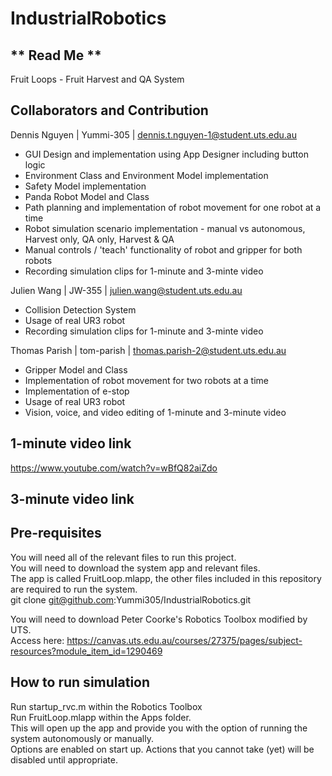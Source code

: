 # IndustrialRobotics
## ** Read Me **
Fruit Loops - Fruit Harvest and QA System

## Collaborators and Contribution
Dennis Nguyen | Yummi-305 | dennis.t.nguyen-1@student.uts.edu.au  
- GUI Design and implementation using App Designer including button logic
- Environment Class and Environment Model implementation
- Safety Model implementation
- Panda Robot Model and Class
- Path planning and implementation of robot movement for one robot at a time
- Robot simulation scenario implementation - manual vs autonomous, Harvest only, QA only, Harvest & QA
- Manual controls / 'teach' functionality of robot and gripper for both robots
- Recording simulation clips for 1-minute and 3-minte video

Julien Wang | JW-355 | julien.wang@student.uts.edu.au  
- Collision Detection System
- Usage of real UR3 robot
- Recording simulation clips for 1-minute and 3-minte video

Thomas Parish | tom-parish | thomas.parish-2@student.uts.edu.au  
- Gripper Model and Class
- Implementation of robot movement for two robots at a time
- Implementation of e-stop
- Usage of real UR3 robot
- Vision, voice, and video editing of 1-minute and 3-minute video

## 1-minute video link
https://www.youtube.com/watch?v=wBfQ82aiZdo

## 3-minute video link
  
## Pre-requisites
You will need all of the relevant files to run this project.  
You will need to download the system app and relevant files.  
The app is called FruitLoop.mlapp, the other files included in this repository are required to run the system.  
git clone git@github.com:Yummi305/IndustrialRobotics.git  

You will need to download Peter Coorke's Robotics Toolbox modified by UTS.  
Access here: https://canvas.uts.edu.au/courses/27375/pages/subject-resources?module_item_id=1290469  

## How to run simulation
Run startup_rvc.m within the Robotics Toolbox  
Run FruitLoop.mlapp within the Apps folder.  
This will open up the app and provide you with the option of running the system autonomously or manually.  
Options are enabled on start up. Actions that you cannot take (yet) will be disabled until appropriate.  

